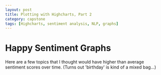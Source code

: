 ```yaml
---
layout: post
title: Plotting with Highcharts, Part 2
category: capstone
tags: [Highcharts, sentiment analysis, NLP, graphs]
---
```


# Happy Sentiment Graphs

Here are a few topics that I thought would have higher than average sentiment scores over time. (Turns out 'birthday' is kind of a mixed bag...)

<script src="https://code.highcharts.com/highcharts.js"></script>
<script src="https://code.highcharts.com/highcharts-more.js"></script>
<script src="https://code.highcharts.com/modules/exporting.js"></script>

<div id="candy-sent-container" style="height: 400px; margin: auto; min-width: 400px; max-width: 600px"></div>

<script>
Highcharts.chart('candy-sent-container', {
  chart: {
    zoomType: 'x'
  },
  title: {
    text: 'Sentiment Score of Articles Containing "Candy"'
  },
  xAxis: [{
    type: 'datetime',
    allowDecimals: false,
    title: {
      text: 'date',
      scalable: false
    }
  }],
  yAxis: {
    labels: {
      format: '{value}'
    },
    title: {
      text: 'Sentiment Scores'
    }
  },

  tooltip: {
    shared: false
  },
  series: [{"data": [[1485302400000, 0.010890824589081445], [1485475200000, 0.012716354252945216], [1485561600000, -0.0018802389589310001], [1485734400000, 0.0059123918411303038], [1485907200000, 0.019995068272205627], [1486339200000, -0.0037891367686167729], [1486512000000, 0.0067500837105169912], [1486598400000, 0.011756007438208177], [1486684800000, 0.0064422115003021424], [1486857600000, -0.0029489661163593318], [1486944000000, -0.0023973437335379775], [1487030400000, 0.0052758484107152184], [1487116800000, 0.0097046025386091674], [1487203200000, 0.0059597887977497323]], "type": "spline", "name": "Mean Score"},
  {"whiskerLength": 0, "name": "Range", "color": "#FF0000", "data": [[1485302400000, 0.010890824589081445, 0.010890824589081445], [1485475200000, 0.008743971929669322, 0.01668873657622111], [1485561600000, -0.0018802389589310001, -0.0018802389589310001], [1485734400000, 0.0014554685803087393, 0.01465217016562176], [1485907200000, 0.019995068272205627, 0.019995068272205627], [1486339200000, -0.02207795157423304, 0.0076836967479910765], [1486512000000, -0.010871010380382344, 0.024371177801416326], [1486598400000, 0.004120574450267888, 0.026045950433108082], [1486684800000, 0.0025303806180644894, 0.010354042382539796], [1486857600000, -0.002948966116359332, -0.002948966116359332], [1486944000000, -0.010492228322926274, 0.005697540855850319], [1487030400000, -0.011420306260946112, 0.023193561552644827], [1487116800000, -0.00853181333332636, 0.020184088378364145], [1487203200000, 0.004642742427360423, 0.0072768351681390415]], "stemWidth": 3, "type": "errorbar"},
 {"name": "If Sugar Is Harmless, Prove It", "color": "#FF0000", "data": [[1485302400000, 0.010890824589081445]], "tooltip": {"pointFormat": "{point.y}"}, "marker": {"color": "#FF0000", "symbol": "circle", "enabled": true}, "type": "scatter", "showInLegend": false}, {"name": "J.S.G. Boggs, Artist, Dies at 62; He Made Money. Literally.", "color": "#FF0000", "data": [[1485475200000, 0.01668873657622111]], "tooltip": {"pointFormat": "{point.y}"}, "marker": {"color": "#FF0000", "symbol": "circle", "enabled": true}, "type": "scatter", "showInLegend": false}, {"name": "An Iraqi Family Split by the Vicissitudes of Asylum", "color": "#FF0000", "data": [[1485561600000, -0.0018802389589310001]], "tooltip": {"pointFormat": "{point.y}"}, "marker": {"color": "#FF0000", "symbol": "circle", "enabled": true}, "type": "scatter", "showInLegend": false}, {"name": "Christmas creature: \'Candy cane\' crab discovered in the Caribbean ", "color": "#FF0000", "data": [[1485734400000, 0.01465217016562176]], "tooltip": {"pointFormat": "{point.y}"}, "marker": {"color": "#FF0000", "symbol": "circle", "enabled": true}, "type": "scatter", "showInLegend": false}, {"name": "Here Is How to Fend Off a Hijacking of Home Devices", "color": "#FF0000", "data": [[1485907200000, 0.019995068272205627]], "tooltip": {"pointFormat": "{point.y}"}, "marker": {"color": "#FF0000", "symbol": "circle", "enabled": true}, "type": "scatter", "showInLegend": false}, {"name": "How to make spectacular (and vegan) chocolate truffles from just a few ingredients", "color": "#FF0000", "data": [[1486339200000, 0.0076836967479910765]], "tooltip": {"pointFormat": "{point.y}"}, "marker": {"color": "#FF0000", "symbol": "circle", "enabled": true}, "type": "scatter", "showInLegend": false}, {"name": "His Art Is on the Oxxo Shelves. Keep Your Receipt.", "color": "#FF0000", "data": [[1486512000000, 0.024371177801416326]], "tooltip": {"pointFormat": "{point.y}"}, "marker": {"color": "#FF0000", "symbol": "circle", "enabled": true}, "type": "scatter", "showInLegend": false}, {"name": "Fifty Shades Darker is still steamy, but takes itself way too seriously", "color": "#FF0000", "data": [[1486598400000, 0.026045950433108082]], "tooltip": {"pointFormat": "{point.y}"}, "marker": {"color": "#FF0000", "symbol": "circle", "enabled": true}, "type": "scatter", "showInLegend": false}, {"name": "Job for Chocolate and Candy Taster Takes More Than a Sweet Tooth", "color": "#FF0000", "data": [[1486684800000, 0.010354042382539796]], "tooltip": {"pointFormat": "{point.y}"}, "marker": {"color": "#FF0000", "symbol": "circle", "enabled": true}, "type": "scatter", "showInLegend": false}, {"name": "Grammys Fashion 2017, Weird as Usual", "color": "#FF0000", "data": [[1486857600000, -0.002948966116359332]], "tooltip": {"pointFormat": "{point.y}"}, "marker": {"color": "#FF0000", "symbol": "circle", "enabled": true}, "type": "scatter", "showInLegend": false}, {"name": "The hidden life of the office candy dish and what it means when you take a piece", "color": "#FF0000", "data": [[1486944000000, 0.005697540855850319]], "tooltip": {"pointFormat": "{point.y}"}, "marker": {"color": "#FF0000", "symbol": "circle", "enabled": true}, "type": "scatter", "showInLegend": false}, {"name": "Valentines Day: Did It Start as a Roman Party or to Celebrate an Execution?", "color": "#FF0000", "data": [[1487030400000, 0.023193561552644827]], "tooltip": {"pointFormat": "{point.y}"}, "marker": {"color": "#FF0000", "symbol": "circle", "enabled": true}, "type": "scatter", "showInLegend": false}, {"name": "Love La La Land? Hate It? So Do We", "color": "#FF0000", "data": [[1487116800000, 0.020184088378364145]], "tooltip": {"pointFormat": "{point.y}"}, "marker": {"color": "#FF0000", "symbol": "circle", "enabled": true}, "type": "scatter", "showInLegend": false}, {"name": "This 21-year-old runs a town. (What were you doing at that age?)", "color": "#FF0000", "data": [[1487203200000, 0.0072768351681390415]], "tooltip": {"pointFormat": "{point.y}"}, "marker": {"color": "#FF0000", "symbol": "circle", "enabled": true}, "type": "scatter", "showInLegend": false},
 {"name": "If Sugar Is Harmless, Prove It", "color": "#FF0000", "data": [[1485302400000, 0.010890824589081445]], "tooltip": {"pointFormat": "{point.y}"}, "marker": {"color": "#FF0000", "symbol": "circle", "enabled": true}, "type": "scatter", "showInLegend": false}, {"name": "Cat Marnell, a Former Beauty Editor, on Her New Addiction Memoir", "color": "#FF0000", "data": [[1485475200000, 0.008743971929669322]], "tooltip": {"pointFormat": "{point.y}"}, "marker": {"color": "#FF0000", "symbol": "circle", "enabled": true}, "type": "scatter", "showInLegend": false}, {"name": "An Iraqi Family Split by the Vicissitudes of Asylum", "color": "#FF0000", "data": [[1485561600000, -0.0018802389589310001]], "tooltip": {"pointFormat": "{point.y}"}, "marker": {"color": "#FF0000", "symbol": "circle", "enabled": true}, "type": "scatter", "showInLegend": false}, {"name": "The Latest in Luggage: The Bold and the Beautiful", "color": "#FF0000", "data": [[1485734400000, 0.0014554685803087393]], "tooltip": {"pointFormat": "{point.y}"}, "marker": {"color": "#FF0000", "symbol": "circle", "enabled": true}, "type": "scatter", "showInLegend": false}, {"name": "Here Is How to Fend Off a Hijacking of Home Devices", "color": "#FF0000", "data": [[1485907200000, 0.019995068272205627]], "tooltip": {"pointFormat": "{point.y}"}, "marker": {"color": "#FF0000", "symbol": "circle", "enabled": true}, "type": "scatter", "showInLegend": false}, {"name": "A Diver Discovers a Candy-Colored Crab", "color": "#FF0000", "data": [[1486339200000, -0.02207795157423304]], "tooltip": {"pointFormat": "{point.y}"}, "marker": {"color": "#FF0000", "symbol": "circle", "enabled": true}, "type": "scatter", "showInLegend": false}, {"name": "Review: In Fade, Outsiders Find Each Other Thanks to a TV Crime Show", "color": "#FF0000", "data": [[1486512000000, -0.010871010380382344]], "tooltip": {"pointFormat": "{point.y}"}, "marker": {"color": "#FF0000", "symbol": "circle", "enabled": true}, "type": "scatter", "showInLegend": false}, {"name": "Taylor Sheridan on His Oscar-Nominated Screenplay for Hell or High Water", "color": "#FF0000", "data": [[1486598400000, 0.004120574450267888]], "tooltip": {"pointFormat": "{point.y}"}, "marker": {"color": "#FF0000", "symbol": "circle", "enabled": true}, "type": "scatter", "showInLegend": false}, {"name": "Period skin 101: How (and why) your skin freaks out ", "color": "#FF0000", "data": [[1486684800000, 0.0025303806180644894]], "tooltip": {"pointFormat": "{point.y}"}, "marker": {"color": "#FF0000", "symbol": "circle", "enabled": true}, "type": "scatter", "showInLegend": false}, {"name": "Grammys Fashion 2017, Weird as Usual", "color": "#FF0000", "data": [[1486857600000, -0.002948966116359332]], "tooltip": {"pointFormat": "{point.y}"}, "marker": {"color": "#FF0000", "symbol": "circle", "enabled": true}, "type": "scatter", "showInLegend": false}, {"name": "Why Saying Radical Islamic Terrorism Isnt Enough", "color": "#FF0000", "data": [[1486944000000, -0.010492228322926274]], "tooltip": {"pointFormat": "{point.y}"}, "marker": {"color": "#FF0000", "symbol": "circle", "enabled": true}, "type": "scatter", "showInLegend": false}, {"name": "In Eastern Mosul, Liberated From ISIS, Battle Rages Day and Night", "color": "#FF0000", "data": [[1487030400000, -0.011420306260946112]], "tooltip": {"pointFormat": "{point.y}"}, "marker": {"color": "#FF0000", "symbol": "circle", "enabled": true}, "type": "scatter", "showInLegend": false}, {"name": "The nation needs answers, not deflections, on Russia and Trump", "color": "#FF0000", "data": [[1487116800000, -0.00853181333332636]], "tooltip": {"pointFormat": "{point.y}"}, "marker": {"color": "#FF0000", "symbol": "circle", "enabled": true}, "type": "scatter", "showInLegend": false}, {"name": "Full Transcript and Video: Trump News Conference", "color": "#FF0000", "data": [[1487203200000, 0.004642742427360423]], "tooltip": {"pointFormat": "{point.y}"}, "marker": {"color": "#FF0000", "symbol": "circle", "enabled": true}, "type": "scatter", "showInLegend": false}
  ]
});
</script>

<script src="https://code.highcharts.com/highcharts.js"></script>
<script src="https://code.highcharts.com/highcharts-more.js"></script>
<script src="https://code.highcharts.com/modules/exporting.js"></script>

<div id="happy-sent-container" style="height: 400px; margin: auto; min-width: 400px; max-width: 600px"></div>

<script>
Highcharts.chart('happy-sent-container', {
  chart: {
    zoomType: 'x'
  },
  title: {
    text: 'Sentiment Score of Articles Containing "Happiness"'
  },
  xAxis: [{
    type: 'datetime',
    allowDecimals: false,
    title: {
      text: 'date',
      scalable: false
    }
  }],
  yAxis: {
    labels: {
      format: '{value}'
    },
    title: {
      text: 'Sentiment Scores'
    }
  },

  tooltip: {
    shared: false
  },
  series: [{"data": [[1485302400000, 0.022547886259488146], [1485388800000, 0.011189065250951865], [1485475200000, -0.0015879485054195513], [1485561600000, 0.0042670390391535236], [1485648000000, -0.0001109398113492079], [1485734400000, 0.030624278436340503], [1485993600000, -0.00806386400501353], [1486166400000, 0.0058211648973164861], [1486252800000, -0.0048528370537015073], [1486339200000, 0.014947409955660804], [1486425600000, 0.049096374393181375], [1486512000000, 0.027491294797854553], [1486598400000, -0.004602177121584344], [1486684800000, 0.0138802748663568], [1486771200000, -0.0052749855395336801], [1486857600000, -0.0043439693974705804], [1486944000000, 0.015640225065153866], [1487030400000, 0.017470070342075632], [1487116800000, 0.011992501796116689], [1487203200000, 0.0082516550301998341], [1487289600000, 0.010408845246408576]], "type": "spline", "name": "Mean Score"},
  {"whiskerLength": 0, "name": "Range", "color": "#FF0000", "data": [[1485302400000, 0.022547886259488146, 0.022547886259488146], [1485388800000, 0.011189065250951865, 0.011189065250951865], [1485475200000, -0.01535862169356378, 0.012182724682724678], [1485561600000, -0.0005043512235289789, 0.009038429301836026], [1485648000000, -0.0001109398113492079, -0.0001109398113492079], [1485734400000, 0.01923076781043131, 0.0420177890622497], [1485993600000, -0.00806386400501353, -0.00806386400501353], [1486166400000, 0.0046182455560096385, 0.007024084238623334], [1486252800000, -0.0063860587165182866, -0.0027157334538825085], [1486339200000, 0.007978611128406246, 0.019391567504364392], [1486425600000, 0.043198739046501296, 0.05499400973986146], [1486512000000, 0.0070298274651070525, 0.04795276213060205], [1486598400000, -0.004602177121584344, -0.004602177121584344], [1486684800000, 0.0138802748663568, 0.0138802748663568], [1486771200000, -0.00527498553953368, -0.00527498553953368], [1486857600000, -0.013319321107759744, 0.004631382312818584], [1486944000000, 2.641546243718108e-05, 0.033679161009302454], [1487030400000, -0.002326380470538469, 0.04726485371120355], [1487116800000, -0.0036521974496008794, 0.02439284645938158], [1487203200000, 0.004111676997624619, 0.011587481041212194], [1487289600000, 0.010408845246408576, 0.010408845246408576]], "stemWidth": 3, "type": "errorbar"},
  {"name": "Get Up and Move. It May Make You Happier.", "color": "#FF0000", "data": [[1485302400000, 0.022547886259488146]], "tooltip": {"pointFormat": "{point.y}"}, "marker": {"color": "#FF0000", "symbol": "circle", "enabled": true}, "type": "scatter", "showInLegend": false}, {"name": "A Son in Rehab, a Dying Parent: How to Bring Them Together?", "color": "#FF0000", "data": [[1485388800000, 0.011189065250951865]], "tooltip": {"pointFormat": "{point.y}"}, "marker": {"color": "#FF0000", "symbol": "circle", "enabled": true}, "type": "scatter", "showInLegend": false}, {"name": "Measuring Happiness, in Bhutan and Elsewhere", "color": "#FF0000", "data": [[1485475200000, 0.012182724682724678]], "tooltip": {"pointFormat": "{point.y}"}, "marker": {"color": "#FF0000", "symbol": "circle", "enabled": true}, "type": "scatter", "showInLegend": false}, {"name": "Trump and Putin Connect, but Avoid Talk of Lifting U.S. Sanctions", "color": "#FF0000", "data": [[1485561600000, 0.009038429301836026]], "tooltip": {"pointFormat": "{point.y}"}, "marker": {"color": "#FF0000", "symbol": "circle", "enabled": true}, "type": "scatter", "showInLegend": false}, {"name": "The Affair Season 3 Finale: A Day in Paris", "color": "#FF0000", "data": [[1485648000000, -0.0001109398113492079]], "tooltip": {"pointFormat": "{point.y}"}, "marker": {"color": "#FF0000", "symbol": "circle", "enabled": true}, "type": "scatter", "showInLegend": false}, {"name": "Dont Cut Back on the Arts", "color": "#FF0000", "data": [[1485734400000, 0.0420177890622497]], "tooltip": {"pointFormat": "{point.y}"}, "marker": {"color": "#FF0000", "symbol": "circle", "enabled": true}, "type": "scatter", "showInLegend": false}, {"name": "For Stranded Somali Refugees, Friend of America Is a Deadly Label", "color": "#FF0000", "data": [[1485993600000, -0.00806386400501353]], "tooltip": {"pointFormat": "{point.y}"}, "marker": {"color": "#FF0000", "symbol": "circle", "enabled": true}, "type": "scatter", "showInLegend": false}, {"name": "How protesters plan to get under Trumps skin wherever he goes", "color": "#FF0000", "data": [[1486166400000, 0.007024084238623334]], "tooltip": {"pointFormat": "{point.y}"}, "marker": {"color": "#FF0000", "symbol": "circle", "enabled": true}, "type": "scatter", "showInLegend": false}, {"name": "A Resettlement Mission Upended by the Sweep of a Presidents Pen", "color": "#FF0000", "data": [[1486252800000, -0.0027157334538825085]], "tooltip": {"pointFormat": "{point.y}"}, "marker": {"color": "#FF0000", "symbol": "circle", "enabled": true}, "type": "scatter", "showInLegend": false}, {"name": "A plot twist squanders Tear You Aparts outsider insights", "color": "#FF0000", "data": [[1486339200000, 0.019391567504364392]], "tooltip": {"pointFormat": "{point.y}"}, "marker": {"color": "#FF0000", "symbol": "circle", "enabled": true}, "type": "scatter", "showInLegend": false}, {"name": "Better sex, better health, more money: What men really get out of marriage ", "color": "#FF0000", "data": [[1486425600000, 0.05499400973986146]], "tooltip": {"pointFormat": "{point.y}"}, "marker": {"color": "#FF0000", "symbol": "circle", "enabled": true}, "type": "scatter", "showInLegend": false}, {"name": "6-year-old boy breaks out in celebratory dance to mark end of chemotherapy ", "color": "#FF0000", "data": [[1486512000000, 0.04795276213060205]], "tooltip": {"pointFormat": "{point.y}"}, "marker": {"color": "#FF0000", "symbol": "circle", "enabled": true}, "type": "scatter", "showInLegend": false}, {"name": "Dogs deserve better than an outdated beauty pageant", "color": "#FF0000", "data": [[1486598400000, -0.004602177121584344]], "tooltip": {"pointFormat": "{point.y}"}, "marker": {"color": "#FF0000", "symbol": "circle", "enabled": true}, "type": "scatter", "showInLegend": false}, {"name": "Heres how Trump could open doors to a new China policy", "color": "#FF0000", "data": [[1486684800000, 0.0138802748663568]], "tooltip": {"pointFormat": "{point.y}"}, "marker": {"color": "#FF0000", "symbol": "circle", "enabled": true}, "type": "scatter", "showInLegend": false}, {"name": "American Identity", "color": "#FF0000", "data": [[1486771200000, -0.00527498553953368]], "tooltip": {"pointFormat": "{point.y}"}, "marker": {"color": "#FF0000", "symbol": "circle", "enabled": true}, "type": "scatter", "showInLegend": false}, {"name": "Actress Meryl Streep renews harsh criticism of Trump in emotional speech ", "color": "#FF0000", "data": [[1486857600000, 0.004631382312818584]], "tooltip": {"pointFormat": "{point.y}"}, "marker": {"color": "#FF0000", "symbol": "circle", "enabled": true}, "type": "scatter", "showInLegend": false}, {"name": "Washingtons week with Joshua Bell revealed little that we didnt already know", "color": "#FF0000", "data": [[1486944000000, 0.033679161009302454]], "tooltip": {"pointFormat": "{point.y}"}, "marker": {"color": "#FF0000", "symbol": "circle", "enabled": true}, "type": "scatter", "showInLegend": false}, {"name": "7 health benefits of being in a happy marriage ", "color": "#FF0000", "data": [[1487030400000, 0.04726485371120355]], "tooltip": {"pointFormat": "{point.y}"}, "marker": {"color": "#FF0000", "symbol": "circle", "enabled": true}, "type": "scatter", "showInLegend": false}, {"name": "Highlights, From the Intimate to the Political, in a Midwinter Film Series", "color": "#FF0000", "data": [[1487116800000, 0.02439284645938158]], "tooltip": {"pointFormat": "{point.y}"}, "marker": {"color": "#FF0000", "symbol": "circle", "enabled": true}, "type": "scatter", "showInLegend": false}, {"name": "Nigerian leader extends sick leave abroad as citizens suffer", "color": "#FF0000", "data": [[1487203200000, 0.011587481041212194]], "tooltip": {"pointFormat": "{point.y}"}, "marker": {"color": "#FF0000", "symbol": "circle", "enabled": true}, "type": "scatter", "showInLegend": false}, {"name": "In China, a sense of betrayal after the assassination of Kim Jong Nam", "color": "#FF0000", "data": [[1487289600000, 0.010408845246408576]], "tooltip": {"pointFormat": "{point.y}"}, "marker": {"color": "#FF0000", "symbol": "circle", "enabled": true}, "type": "scatter", "showInLegend": false},
  {"name": "Get Up and Move. It May Make You Happier.", "color": "#FF0000", "data": [[1485302400000, 0.022547886259488146]], "tooltip": {"pointFormat": "{point.y}"}, "marker": {"color": "#FF0000", "symbol": "circle", "enabled": true}, "type": "scatter", "showInLegend": false}, {"name": "A Son in Rehab, a Dying Parent: How to Bring Them Together?", "color": "#FF0000", "data": [[1485388800000, 0.011189065250951865]], "tooltip": {"pointFormat": "{point.y}"}, "marker": {"color": "#FF0000", "symbol": "circle", "enabled": true}, "type": "scatter", "showInLegend": false}, {"name": "The Politics of Cowardice", "color": "#FF0000", "data": [[1485475200000, -0.01535862169356378]], "tooltip": {"pointFormat": "{point.y}"}, "marker": {"color": "#FF0000", "symbol": "circle", "enabled": true}, "type": "scatter", "showInLegend": false}, {"name": "Refugee Ban Injects Chaos Into Iraqi Familys Reunion", "color": "#FF0000", "data": [[1485561600000, -0.0005043512235289789]], "tooltip": {"pointFormat": "{point.y}"}, "marker": {"color": "#FF0000", "symbol": "circle", "enabled": true}, "type": "scatter", "showInLegend": false}, {"name": "The Affair Season 3 Finale: A Day in Paris", "color": "#FF0000", "data": [[1485648000000, -0.0001109398113492079]], "tooltip": {"pointFormat": "{point.y}"}, "marker": {"color": "#FF0000", "symbol": "circle", "enabled": true}, "type": "scatter", "showInLegend": false}, {"name": "Hall of Fame Spot for Don Coryell Could Comfort Chargers Fans", "color": "#FF0000", "data": [[1485734400000, 0.01923076781043131]], "tooltip": {"pointFormat": "{point.y}"}, "marker": {"color": "#FF0000", "symbol": "circle", "enabled": true}, "type": "scatter", "showInLegend": false}, {"name": "For Stranded Somali Refugees, Friend of America Is a Deadly Label", "color": "#FF0000", "data": [[1485993600000, -0.00806386400501353]], "tooltip": {"pointFormat": "{point.y}"}, "marker": {"color": "#FF0000", "symbol": "circle", "enabled": true}, "type": "scatter", "showInLegend": false}, {"name": "The Case for Sugar", "color": "#FF0000", "data": [[1486166400000, 0.0046182455560096385]], "tooltip": {"pointFormat": "{point.y}"}, "marker": {"color": "#FF0000", "symbol": "circle", "enabled": true}, "type": "scatter", "showInLegend": false}, {"name": "Trump administration appeals to restore travel ban, says earlier ruling was second-guessing the president", "color": "#FF0000", "data": [[1486252800000, -0.0063860587165182866]], "tooltip": {"pointFormat": "{point.y}"}, "marker": {"color": "#FF0000", "symbol": "circle", "enabled": true}, "type": "scatter", "showInLegend": false}, {"name": "Catalonia Ex-Leader Stands Trial, and Thousands of Separatists Protest", "color": "#FF0000", "data": [[1486339200000, 0.007978611128406246]], "tooltip": {"pointFormat": "{point.y}"}, "marker": {"color": "#FF0000", "symbol": "circle", "enabled": true}, "type": "scatter", "showInLegend": false}, {"name": "Sarah MacLean picks the best romance novels of the month", "color": "#FF0000", "data": [[1486425600000, 0.043198739046501296]], "tooltip": {"pointFormat": "{point.y}"}, "marker": {"color": "#FF0000", "symbol": "circle", "enabled": true}, "type": "scatter", "showInLegend": false}, {"name": "Director-writer Amma Asante finds her groove in the political love story.", "color": "#FF0000", "data": [[1486512000000, 0.0070298274651070525]], "tooltip": {"pointFormat": "{point.y}"}, "marker": {"color": "#FF0000", "symbol": "circle", "enabled": true}, "type": "scatter", "showInLegend": false}, {"name": "Dogs deserve better than an outdated beauty pageant", "color": "#FF0000", "data": [[1486598400000, -0.004602177121584344]], "tooltip": {"pointFormat": "{point.y}"}, "marker": {"color": "#FF0000", "symbol": "circle", "enabled": true}, "type": "scatter", "showInLegend": false}, {"name": "Heres how Trump could open doors to a new China policy", "color": "#FF0000", "data": [[1486684800000, 0.0138802748663568]], "tooltip": {"pointFormat": "{point.y}"}, "marker": {"color": "#FF0000", "symbol": "circle", "enabled": true}, "type": "scatter", "showInLegend": false}, {"name": "American Identity", "color": "#FF0000", "data": [[1486771200000, -0.00527498553953368]], "tooltip": {"pointFormat": "{point.y}"}, "marker": {"color": "#FF0000", "symbol": "circle", "enabled": true}, "type": "scatter", "showInLegend": false}, {"name": "After much hardship, refugee finds a home with French family", "color": "#FF0000", "data": [[1486857600000, -0.013319321107759744]], "tooltip": {"pointFormat": "{point.y}"}, "marker": {"color": "#FF0000", "symbol": "circle", "enabled": true}, "type": "scatter", "showInLegend": false}, {"name": "Unraveling Love Stories", "color": "#FF0000", "data": [[1486944000000, 2.641546243718108e-05]], "tooltip": {"pointFormat": "{point.y}"}, "marker": {"color": "#FF0000", "symbol": "circle", "enabled": true}, "type": "scatter", "showInLegend": false}, {"name": "Pakistan court ban of Valentines Day celebrations raises many contradictions", "color": "#FF0000", "data": [[1487030400000, -0.002326380470538469]], "tooltip": {"pointFormat": "{point.y}"}, "marker": {"color": "#FF0000", "symbol": "circle", "enabled": true}, "type": "scatter", "showInLegend": false}, {"name": "The Trump Eras Catholic Mirror", "color": "#FF0000", "data": [[1487116800000, -0.0036521974496008794]], "tooltip": {"pointFormat": "{point.y}"}, "marker": {"color": "#FF0000", "symbol": "circle", "enabled": true}, "type": "scatter", "showInLegend": false}, {"name": "A Plane Crash Survivor and a Decimated Soccer Team Push Forward", "color": "#FF0000", "data": [[1487203200000, 0.004111676997624619]], "tooltip": {"pointFormat": "{point.y}"}, "marker": {"color": "#FF0000", "symbol": "circle", "enabled": true}, "type": "scatter", "showInLegend": false}, {"name": "In China, a sense of betrayal after the assassination of Kim Jong Nam", "color": "#FF0000", "data": [[1487289600000, 0.010408845246408576]], "tooltip": {"pointFormat": "{point.y}"}, "marker": {"color": "#FF0000", "symbol": "circle", "enabled": true}, "type": "scatter", "showInLegend": false}

  ]
});
</script>

<script src="https://code.highcharts.com/highcharts.js"></script>
<script src="https://code.highcharts.com/highcharts-more.js"></script>
<script src="https://code.highcharts.com/modules/exporting.js"></script>

<div id="beyonce-sent-container" style="height: 400px; margin: auto; min-width: 400px; max-width: 600px"></div>

<script>
Highcharts.chart('beyonce-sent-container', {
  chart: {
    zoomType: 'x'
  },
  title: {
    text: 'Sentiment Score of Articles Containing "Beyonce"'
  },
  xAxis: [{
    type: 'datetime',
    allowDecimals: false,
    title: {
      text: 'date',
      scalable: false
    }
  }],
  yAxis: {
    labels: {
      format: '{value}'
    },
    title: {
      text: 'Sentiment Scores'
    }
  },

  tooltip: {
    shared: false
  },
  series: [{"data": [[1485907200000, 0.0040879578188251654], [1486598400000, 0.0046079827011844543], [1486771200000, 0.016804747176393849], [1486857600000, 0.027944332717320421], [1486944000000, 0.020950389208953146], [1487203200000, -0.0044123878850766424]], "type": "spline", "name": "Mean Score"},
  {"whiskerLength": 0, "name": "Range", "color": "#FF0000", "data": [[1485907200000, 0.004087957818825165, 0.004087957818825165], [1486598400000, -0.004091995966995966, 0.021181866744366742], [1486771200000, 0.01680474717639385, 0.01680474717639385], [1486857600000, 0.017735075002516858, 0.051906457972443844], [1486944000000, -0.0035961720969373626, 0.048337141487191614], [1487203200000, -0.005881011321948444, -0.002943764448204841]], "stemWidth": 3, "type": "errorbar"},
  {"name": "Beyonc Is Pregnant, and Twitter Loses It", "color": "#FF0000", "data": [[1485907200000, 0.004087957818825165]], "tooltip": {"pointFormat": "{point.y}"}, "marker": {"color": "#FF0000", "symbol": "circle", "enabled": true}, "type": "scatter", "showInLegend": false}, {"name": "YouTube singer\'s estate sues Beyonce for $20M in copyright infringement suit ", "color": "#FF0000", "data": [[1486598400000, -0.004091995966995966]], "tooltip": {"pointFormat": "{point.y}"}, "marker": {"color": "#FF0000", "symbol": "circle", "enabled": true}, "type": "scatter", "showInLegend": false}, {"name": "Grammys add 1st man, transgender woman as trophy presenters ", "color": "#FF0000", "data": [[1486771200000, 0.01680474717639385]], "tooltip": {"pointFormat": "{point.y}"}, "marker": {"color": "#FF0000", "symbol": "circle", "enabled": true}, "type": "scatter", "showInLegend": false}, {"name": "List of 2017 Grammy winners so far ", "color": "#FF0000", "data": [[1486857600000, 0.017735075002516858]], "tooltip": {"pointFormat": "{point.y}"}, "marker": {"color": "#FF0000", "symbol": "circle", "enabled": true}, "type": "scatter", "showInLegend": false}, {"name": "Grammys fashion: CeeLo goes gold, Lady Gaga goes bitty", "color": "#FF0000", "data": [[1486944000000, -0.0035961720969373626]], "tooltip": {"pointFormat": "{point.y}"}, "marker": {"color": "#FF0000", "symbol": "circle", "enabled": true}, "type": "scatter", "showInLegend": false}, {"name": "Grammy producer apologizes for Metallica, Caesar glitches", "color": "#FF0000", "data": [[1487203200000, -0.005881011321948444]], "tooltip": {"pointFormat": "{point.y}"}, "marker": {"color": "#FF0000", "symbol": "circle", "enabled": true}, "type": "scatter", "showInLegend": false},
  {"name": "Beyonc Is Pregnant, and Twitter Loses It", "color": "#FF0000", "data": [[1485907200000, 0.004087957818825165]], "tooltip": {"pointFormat": "{point.y}"}, "marker": {"color": "#FF0000", "symbol": "circle", "enabled": true}, "type": "scatter", "showInLegend": false}, {"name": "George and Amal Clooney expecting twins ", "color": "#FF0000", "data": [[1486598400000, 0.021181866744366742]], "tooltip": {"pointFormat": "{point.y}"}, "marker": {"color": "#FF0000", "symbol": "circle", "enabled": true}, "type": "scatter", "showInLegend": false}, {"name": "Grammys add 1st man, transgender woman as trophy presenters ", "color": "#FF0000", "data": [[1486771200000, 0.01680474717639385]], "tooltip": {"pointFormat": "{point.y}"}, "marker": {"color": "#FF0000", "symbol": "circle", "enabled": true}, "type": "scatter", "showInLegend": false}, {"name": "Gwyneth Paltrow on when she feels the sexiest ", "color": "#FF0000", "data": [[1486857600000, 0.051906457972443844]], "tooltip": {"pointFormat": "{point.y}"}, "marker": {"color": "#FF0000", "symbol": "circle", "enabled": true}, "type": "scatter", "showInLegend": false}, {"name": "Adele thought Beyonce should have won album of the year and she\'s not the only one ", "color": "#FF0000", "data": [[1486944000000, 0.048337141487191614]], "tooltip": {"pointFormat": "{point.y}"}, "marker": {"color": "#FF0000", "symbol": "circle", "enabled": true}, "type": "scatter", "showInLegend": false}, {"name": "Grammy producer apologizes for Metallica glitch ", "color": "#FF0000", "data": [[1487203200000, -0.002943764448204841]], "tooltip": {"pointFormat": "{point.y}"}, "marker": {"color": "#FF0000", "symbol": "circle", "enabled": true}, "type": "scatter", "showInLegend": false}
  ]
});
</script>

<script src="https://code.highcharts.com/highcharts.js"></script>
<script src="https://code.highcharts.com/highcharts-more.js"></script>
<script src="https://code.highcharts.com/modules/exporting.js"></script>

<div id="birthday-sent-container" style="height: 400px; margin: auto; min-width: 400px; max-width: 600px"></div>

<script>
Highcharts.chart('birthday-sent-container', {
  chart: {
    zoomType: 'x'
  },
  title: {
    text: 'Sentiment Score of Articles Containing "Birthday"'
  },
  xAxis: [{
    type: 'datetime',
    allowDecimals: false,
    title: {
      text: 'date',
      scalable: false
    }
  }],
  yAxis: {
    labels: {
      format: '{value}'
    },
    title: {
      text: 'Sentiment Scores'
    }
  },

  tooltip: {
    shared: false
  },
  series: [{"data": [[1484179200000, 0.020667792098351255], [1484697600000, -0.01642663714303802], [1485388800000, -0.013594945882612114], [1485475200000, 0.0019143292167248032], [1485561600000, -0.0020571484438851812], [1485648000000, 0.012228809092059395], [1485734400000, -0.00087370233934766961], [1485820800000, 0.00014424443403140489], [1485907200000, 0.001883061305141461], [1485993600000, 0.00079653230043067857], [1486080000000, -0.00021194834502053072], [1486166400000, 0.0061105833673203158], [1486252800000, 0.0169212006990456], [1486339200000, 0.0069907188609435967], [1486425600000, 0.003749457323795175], [1486512000000, 0.0078895814193381715], [1486598400000, 0.016039878463920177], [1486684800000, 0.014090850061066369], [1486771200000, 0.018635420074702164], [1486857600000, 0.024196306539765886], [1486944000000, 0.00086723375920121429], [1487030400000, 0.0098832808206203056], [1487116800000, 0.0101687576335374], [1487203200000, 0.0040713311166414926], [1487289600000, -0.0012135617631554528]], "type": "spline", "name": "Mean Score"},
  {"whiskerLength": 0, "name": "Range", "color": "#FF0000", "data": [[1484179200000, 0.020667792098351255, 0.020667792098351255], [1484697600000, -0.01642663714303802, -0.01642663714303802], [1485388800000, -0.013594945882612114, -0.013594945882612114], [1485475200000, -0.0040197217850008685, 0.005613529880197991], [1485561600000, -0.002057148443885181, -0.002057148443885181], [1485648000000, 0.004743302671324542, 0.01823452660263855], [1485734400000, -0.0008737023393476696, -0.0008737023393476696], [1485820800000, 0.0001442444340314049, 0.0001442444340314049], [1485907200000, -0.0006811281869632444, 0.0044472507972461665], [1485993600000, -0.005013958209495699, 0.006607022810357056], [1486080000000, -0.002186056600375809, 0.0033253592619999963], [1486166400000, 0.001409610027254507, 0.012303894518696804], [1486252800000, 0.0024319962932900204, 0.031326694284594156], [1486339200000, 0.0010537386999811187, 0.014226939577484074], [1486425600000, -0.005602353734814484, 0.012740147185200472], [1486512000000, -0.013629116786565101, 0.034677445993828604], [1486598400000, 0.00883067022954524, 0.023249086698295115], [1486684800000, -0.0013856225948238484, 0.024760881192237214], [1486771200000, 0.016552365485219885, 0.020718474664184444], [1486857600000, 0.008767189227872002, 0.03478695739915782], [1486944000000, -0.015526794302514794, 0.009601300519438968], [1487030400000, -0.009376984749171438, 0.03761661365525851], [1487116800000, -0.006413175550015143, 0.024600492100168937], [1487203200000, -0.009484250915827148, 0.010933949886165955], [1487289600000, -0.0012135617631554528, -0.0012135617631554528]], "stemWidth": 3, "type": "errorbar"},
  {"name": "$60,000 in Tuition, and My Son Wants to Become a Farmer?", "color": "#FF0000", "data": [[1484179200000, 0.020667792098351255]], "tooltip": {"pointFormat": "{point.y}"}, "marker": {"color": "#FF0000", "symbol": "circle", "enabled": true}, "type": "scatter", "showInLegend": false}, {"name": "How Zoo Animals Learn to Help Take Care of Themselves", "color": "#FF0000", "data": [[1484697600000, -0.01642663714303802]], "tooltip": {"pointFormat": "{point.y}"}, "marker": {"color": "#FF0000", "symbol": "circle", "enabled": true}, "type": "scatter", "showInLegend": false}, {"name": "Letter of Recommendation: Pedialyte", "color": "#FF0000", "data": [[1485388800000, -0.013594945882612114]], "tooltip": {"pointFormat": "{point.y}"}, "marker": {"color": "#FF0000", "symbol": "circle", "enabled": true}, "type": "scatter", "showInLegend": false}, {"name": "Philip Glass Celebrates His 80th Birthday With an 11th Symphony", "color": "#FF0000", "data": [[1485475200000, -0.0040197217850008685]], "tooltip": {"pointFormat": "{point.y}"}, "marker": {"color": "#FF0000", "symbol": "circle", "enabled": true}, "type": "scatter", "showInLegend": false}, {"name": "Banned From U.S.: You Need to Go Back to Your Country", "color": "#FF0000", "data": [[1485561600000, -0.002057148443885181]], "tooltip": {"pointFormat": "{point.y}"}, "marker": {"color": "#FF0000", "symbol": "circle", "enabled": true}, "type": "scatter", "showInLegend": false}, {"name": "Roger Federer, Defying Age, Tops Rafael Nadal in Australian Open Final", "color": "#FF0000", "data": [[1485648000000, 0.004743302671324542]], "tooltip": {"pointFormat": "{point.y}"}, "marker": {"color": "#FF0000", "symbol": "circle", "enabled": true}, "type": "scatter", "showInLegend": false}, {"name": "You Have Let Us Down, Trump: Iraqis See U.S. Relations Recast", "color": "#FF0000", "data": [[1485734400000, -0.0008737023393476696]], "tooltip": {"pointFormat": "{point.y}"}, "marker": {"color": "#FF0000", "symbol": "circle", "enabled": true}, "type": "scatter", "showInLegend": false}, {"name": "Picking One Justice, Trump Has Eye on Choosing a Second", "color": "#FF0000", "data": [[1485820800000, 0.0001442444340314049]], "tooltip": {"pointFormat": "{point.y}"}, "marker": {"color": "#FF0000", "symbol": "circle", "enabled": true}, "type": "scatter", "showInLegend": false}, {"name": "The Misunderstood Genius of Russell Westbrook", "color": "#FF0000", "data": [[1485907200000, -0.0006811281869632444]], "tooltip": {"pointFormat": "{point.y}"}, "marker": {"color": "#FF0000", "symbol": "circle", "enabled": true}, "type": "scatter", "showInLegend": false}, {"name": "Pregnant Women Turn to Marijuana, Perhaps Harming Infants", "color": "#FF0000", "data": [[1485993600000, -0.005013958209495699]], "tooltip": {"pointFormat": "{point.y}"}, "marker": {"color": "#FF0000", "symbol": "circle", "enabled": true}, "type": "scatter", "showInLegend": false}, {"name": "Trumps election is the last, best hope to re-Reaganize the GOP", "color": "#FF0000", "data": [[1486080000000, -0.002186056600375809]], "tooltip": {"pointFormat": "{point.y}"}, "marker": {"color": "#FF0000", "symbol": "circle", "enabled": true}, "type": "scatter", "showInLegend": false}, {"name": "Trump may be tilting toward compassion on dreamers", "color": "#FF0000", "data": [[1486166400000, 0.001409610027254507]], "tooltip": {"pointFormat": "{point.y}"}, "marker": {"color": "#FF0000", "symbol": "circle", "enabled": true}, "type": "scatter", "showInLegend": false}, {"name": "Patriots Mount a Comeback for the Ages to Win a Fifth Super Bowl", "color": "#FF0000", "data": [[1486252800000, 0.0024319962932900204]], "tooltip": {"pointFormat": "{point.y}"}, "marker": {"color": "#FF0000", "symbol": "circle", "enabled": true}, "type": "scatter", "showInLegend": false}, {"name": "Maryland basketball eager for quick redemption after disheartening loss", "color": "#FF0000", "data": [[1486339200000, 0.0010537386999811187]], "tooltip": {"pointFormat": "{point.y}"}, "marker": {"color": "#FF0000", "symbol": "circle", "enabled": true}, "type": "scatter", "showInLegend": false}, {"name": "Waiting for New Lives: 2 Refugees Long Journeys to the U.S.", "color": "#FF0000", "data": [[1486425600000, -0.005602353734814484]], "tooltip": {"pointFormat": "{point.y}"}, "marker": {"color": "#FF0000", "symbol": "circle", "enabled": true}, "type": "scatter", "showInLegend": false}, {"name": "Mackenzie Phillips says exposing incest with father ruined family relationships ", "color": "#FF0000", "data": [[1486512000000, -0.013629116786565101]], "tooltip": {"pointFormat": "{point.y}"}, "marker": {"color": "#FF0000", "symbol": "circle", "enabled": true}, "type": "scatter", "showInLegend": false}, {"name": "The joys of spring training in Arizona: Good eats, cheap seats and no worries", "color": "#FF0000", "data": [[1486598400000, 0.00883067022954524]], "tooltip": {"pointFormat": "{point.y}"}, "marker": {"color": "#FF0000", "symbol": "circle", "enabled": true}, "type": "scatter", "showInLegend": false}, {"name": "At 35, Canadian Ski Racer Is Finding His Groove", "color": "#FF0000", "data": [[1486684800000, -0.0013856225948238484]], "tooltip": {"pointFormat": "{point.y}"}, "marker": {"color": "#FF0000", "symbol": "circle", "enabled": true}, "type": "scatter", "showInLegend": false}, {"name": "Tom Petty & the Heartbreakers reunite for Grammy honor", "color": "#FF0000", "data": [[1486771200000, 0.016552365485219885]], "tooltip": {"pointFormat": "{point.y}"}, "marker": {"color": "#FF0000", "symbol": "circle", "enabled": true}, "type": "scatter", "showInLegend": false}, {"name": "Tech Q&A;: How to detect iPhone viruses ", "color": "#FF0000", "data": [[1486857600000, 0.008767189227872002]], "tooltip": {"pointFormat": "{point.y}"}, "marker": {"color": "#FF0000", "symbol": "circle", "enabled": true}, "type": "scatter", "showInLegend": false}, {"name": "Republicans Tweet, Then Delete, a Fake Lincoln Quote", "color": "#FF0000", "data": [[1486944000000, -0.015526794302514794]], "tooltip": {"pointFormat": "{point.y}"}, "marker": {"color": "#FF0000", "symbol": "circle", "enabled": true}, "type": "scatter", "showInLegend": false}, {"name": "Police looking for clues in death of NKorea leaders brother", "color": "#FF0000", "data": [[1487030400000, -0.009376984749171438]], "tooltip": {"pointFormat": "{point.y}"}, "marker": {"color": "#FF0000", "symbol": "circle", "enabled": true}, "type": "scatter", "showInLegend": false}, {"name": "Malaysian airport assassination focuses new attention on North Korean leader", "color": "#FF0000", "data": [[1487116800000, -0.006413175550015143]], "tooltip": {"pointFormat": "{point.y}"}, "marker": {"color": "#FF0000", "symbol": "circle", "enabled": true}, "type": "scatter", "showInLegend": false}, {"name": "TV highlights: Great Performances spotlights the New York City Ballet", "color": "#FF0000", "data": [[1487203200000, -0.009484250915827148]], "tooltip": {"pointFormat": "{point.y}"}, "marker": {"color": "#FF0000", "symbol": "circle", "enabled": true}, "type": "scatter", "showInLegend": false}, {"name": "Ask Amy: Couple at odds over homeless mother", "color": "#FF0000", "data": [[1487289600000, -0.0012135617631554528]], "tooltip": {"pointFormat": "{point.y}"}, "marker": {"color": "#FF0000", "symbol": "circle", "enabled": true}, "type": "scatter", "showInLegend": false},
  {"name": "$60,000 in Tuition, and My Son Wants to Become a Farmer?", "color": "#FF0000", "data": [[1484179200000, 0.020667792098351255]], "tooltip": {"pointFormat": "{point.y}"}, "marker": {"color": "#FF0000", "symbol": "circle", "enabled": true}, "type": "scatter", "showInLegend": false}, {"name": "How Zoo Animals Learn to Help Take Care of Themselves", "color": "#FF0000", "data": [[1484697600000, -0.01642663714303802]], "tooltip": {"pointFormat": "{point.y}"}, "marker": {"color": "#FF0000", "symbol": "circle", "enabled": true}, "type": "scatter", "showInLegend": false}, {"name": "Letter of Recommendation: Pedialyte", "color": "#FF0000", "data": [[1485388800000, -0.013594945882612114]], "tooltip": {"pointFormat": "{point.y}"}, "marker": {"color": "#FF0000", "symbol": "circle", "enabled": true}, "type": "scatter", "showInLegend": false}, {"name": "Chuck Stewart, Jazz Photographer, Dies at 89; Youve Seen His Album Covers", "color": "#FF0000", "data": [[1485475200000, 0.005613529880197991]], "tooltip": {"pointFormat": "{point.y}"}, "marker": {"color": "#FF0000", "symbol": "circle", "enabled": true}, "type": "scatter", "showInLegend": false}, {"name": "Banned From U.S.: You Need to Go Back to Your Country", "color": "#FF0000", "data": [[1485561600000, -0.002057148443885181]], "tooltip": {"pointFormat": "{point.y}"}, "marker": {"color": "#FF0000", "symbol": "circle", "enabled": true}, "type": "scatter", "showInLegend": false}, {"name": "Roger Federer, Defying Age, Tops Rival Rafael Nadal in Australian Open Final", "color": "#FF0000", "data": [[1485648000000, 0.01823452660263855]], "tooltip": {"pointFormat": "{point.y}"}, "marker": {"color": "#FF0000", "symbol": "circle", "enabled": true}, "type": "scatter", "showInLegend": false}, {"name": "You Have Let Us Down, Trump: Iraqis See U.S. Relations Recast", "color": "#FF0000", "data": [[1485734400000, -0.0008737023393476696]], "tooltip": {"pointFormat": "{point.y}"}, "marker": {"color": "#FF0000", "symbol": "circle", "enabled": true}, "type": "scatter", "showInLegend": false}, {"name": "Picking One Justice, Trump Has Eye on Choosing a Second", "color": "#FF0000", "data": [[1485820800000, 0.0001442444340314049]], "tooltip": {"pointFormat": "{point.y}"}, "marker": {"color": "#FF0000", "symbol": "circle", "enabled": true}, "type": "scatter", "showInLegend": false}, {"name": "A Rare Pacific Islander Captivates Its Neighborhood", "color": "#FF0000", "data": [[1485907200000, 0.0044472507972461665]], "tooltip": {"pointFormat": "{point.y}"}, "marker": {"color": "#FF0000", "symbol": "circle", "enabled": true}, "type": "scatter", "showInLegend": false}, {"name": "Chocolate Sculpture, With a Bitter Taste of Colonialism", "color": "#FF0000", "data": [[1485993600000, 0.006607022810357056]], "tooltip": {"pointFormat": "{point.y}"}, "marker": {"color": "#FF0000", "symbol": "circle", "enabled": true}, "type": "scatter", "showInLegend": false}, {"name": "The Smothers Brothers: Laughing at Hard Truths", "color": "#FF0000", "data": [[1486080000000, 0.0033253592619999963]], "tooltip": {"pointFormat": "{point.y}"}, "marker": {"color": "#FF0000", "symbol": "circle", "enabled": true}, "type": "scatter", "showInLegend": false}, {"name": "Is the Met Museum a Great Institution in Decline?", "color": "#FF0000", "data": [[1486166400000, 0.012303894518696804]], "tooltip": {"pointFormat": "{point.y}"}, "marker": {"color": "#FF0000", "symbol": "circle", "enabled": true}, "type": "scatter", "showInLegend": false}, {"name": "Februarys Class of KidsPost: Pierce fourth-graders from Remington, Va.", "color": "#FF0000", "data": [[1486252800000, 0.031326694284594156]], "tooltip": {"pointFormat": "{point.y}"}, "marker": {"color": "#FF0000", "symbol": "circle", "enabled": true}, "type": "scatter", "showInLegend": false}, {"name": "A Lesson in Black History", "color": "#FF0000", "data": [[1486339200000, 0.014226939577484074]], "tooltip": {"pointFormat": "{point.y}"}, "marker": {"color": "#FF0000", "symbol": "circle", "enabled": true}, "type": "scatter", "showInLegend": false}, {"name": "Review: In Legion, a Heros Journey Is a Real Head Trip", "color": "#FF0000", "data": [[1486425600000, 0.012740147185200472]], "tooltip": {"pointFormat": "{point.y}"}, "marker": {"color": "#FF0000", "symbol": "circle", "enabled": true}, "type": "scatter", "showInLegend": false}, {"name": "Essence honors Erykah Badu for 20 years of Baduizm", "color": "#FF0000", "data": [[1486512000000, 0.034677445993828604]], "tooltip": {"pointFormat": "{point.y}"}, "marker": {"color": "#FF0000", "symbol": "circle", "enabled": true}, "type": "scatter", "showInLegend": false}, {"name": "Ambassador of Americana celebrates midcentury living with slide shows and city tours", "color": "#FF0000", "data": [[1486598400000, 0.023249086698295115]], "tooltip": {"pointFormat": "{point.y}"}, "marker": {"color": "#FF0000", "symbol": "circle", "enabled": true}, "type": "scatter", "showInLegend": false}, {"name": "Honoring the president who honored the arts", "color": "#FF0000", "data": [[1486684800000, 0.024760881192237214]], "tooltip": {"pointFormat": "{point.y}"}, "marker": {"color": "#FF0000", "symbol": "circle", "enabled": true}, "type": "scatter", "showInLegend": false}, {"name": "Rangers Goaltender Henrik Lundqvist Collects his 400th Regular-Season Victory", "color": "#FF0000", "data": [[1486771200000, 0.020718474664184444]], "tooltip": {"pointFormat": "{point.y}"}, "marker": {"color": "#FF0000", "symbol": "circle", "enabled": true}, "type": "scatter", "showInLegend": false}, {"name": "These teens are working to cure cancer and solve the mysteries of the universe", "color": "#FF0000", "data": [[1486857600000, 0.03478695739915782]], "tooltip": {"pointFormat": "{point.y}"}, "marker": {"color": "#FF0000", "symbol": "circle", "enabled": true}, "type": "scatter", "showInLegend": false}, {"name": "UN Security Council meeting sought over NKorea missile test", "color": "#FF0000", "data": [[1486944000000, 0.009601300519438968]], "tooltip": {"pointFormat": "{point.y}"}, "marker": {"color": "#FF0000", "symbol": "circle", "enabled": true}, "type": "scatter", "showInLegend": false}, {"name": "Country singer RaeLynn reveals husband enlisted in military ", "color": "#FF0000", "data": [[1487030400000, 0.03761661365525851]], "tooltip": {"pointFormat": "{point.y}"}, "marker": {"color": "#FF0000", "symbol": "circle", "enabled": true}, "type": "scatter", "showInLegend": false}, {"name": "Why I Still Love TiVo and How a Sous Vide Gadget Rescued Me", "color": "#FF0000", "data": [[1487116800000, 0.024600492100168937]], "tooltip": {"pointFormat": "{point.y}"}, "marker": {"color": "#FF0000", "symbol": "circle", "enabled": true}, "type": "scatter", "showInLegend": false}, {"name": "Adding Facebooks Birthday List to a Calendar Program", "color": "#FF0000", "data": [[1487203200000, 0.010933949886165955]], "tooltip": {"pointFormat": "{point.y}"}, "marker": {"color": "#FF0000", "symbol": "circle", "enabled": true}, "type": "scatter", "showInLegend": false}, {"name": "Ask Amy: Couple at odds over homeless mother", "color": "#FF0000", "data": [[1487289600000, -0.0012135617631554528]], "tooltip": {"pointFormat": "{point.y}"}, "marker": {"color": "#FF0000", "symbol": "circle", "enabled": true}, "type": "scatter", "showInLegend": false}
  ]
});
</script>
